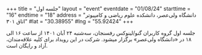 +++
title = "جلسه اول"
layout = "event"
eventdate = "01/08/24"
starttime = "16"
endtime = "18"
address = "دانشگاه ولی‌عصر، دانشکده علوم ریاضی و کامپیوتر اتاق ۳۰۱"
#lat = "30.38955"
#lng = "55.92424"
+++

جلسه اول گروه کاربران گنو/لینوکس رفسنجان، سه‌شنبه ۲۴ آبان ۱۴۰۱ از ساعت ۱۶ الی ۱۸ در «دانشگاه‌ ولی‌عصر» برگزار میشود. شرکت در این رویداد برای کلیه علاقه‌مندان، آزاد و رایگان است.
